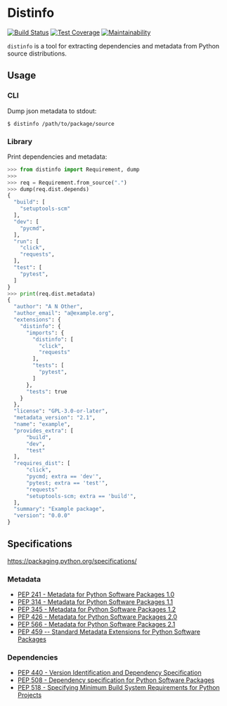 # Distinfo

[![Build Status](https://travis-ci.org/0compute/distinfo.svg?branch=master)](https://travis-ci.org/0compute/distinfo)
[![Test Coverage](https://api.codeclimate.com/v1/badges/6e4440a1903408842141/test_coverage)](https://codeclimate.com/github/0compute/distinfo/test_coverage)
[![Maintainability](https://api.codeclimate.com/v1/badges/6e4440a1903408842141/maintainability)](https://codeclimate.com/github/0compute/distinfo/maintainability)

`distinfo` is a tool for extracting dependencies and metadata from Python
source distributions.

## Usage

### CLI

Dump json metadata to stdout:

    $ distinfo /path/to/package/source

### Library

Print dependencies and metadata:

``` python
>>> from distinfo import Requirement, dump
>>> 
>>> req = Requirement.from_source(".")
>>> dump(req.dist.depends)
{
  "build": [
    "setuptools-scm"
  ],
  "dev": [
    "pycmd",
  ],
  "run": [
    "click",
    "requests",
  ],
  "test": [
    "pytest",
  ]
}
>>> print(req.dist.metadata)
{
  "author": "A N Other",
  "author_email": "a@example.org",
  "extensions": {
    "distinfo": {
      "imports": {
        "distinfo": [
          "click",
          "requests"
        ],
        "tests": [
          "pytest",
        ]
      },
      "tests": true
    }
  },
  "license": "GPL-3.0-or-later",
  "metadata_version": "2.1",
  "name": "example",
  "provides_extra": [
      "build",
      "dev",
      "test"
  ],
  "requires_dist": [
      "click",
      "pycmd; extra == 'dev'",
      "pytest; extra == 'test'",
      "requests"
      "setuptools-scm; extra == 'build'",
  ],
  "summary": "Example package",
  "version": "0.0.0"
}
```

## Specifications

https://packaging.python.org/specifications/

### Metadata

* [PEP 241 - Metadata for Python Software Packages 1.0](https://www.python.org/dev/peps/pep-0241/)
* [PEP 314 - Metadata for Python Software Packages 1.1](https://www.python.org/dev/peps/pep-0314/)
* [PEP 345 - Metadata for Python Software Packages 1.2](https://www.python.org/dev/peps/pep-0345/)
* [PEP 426 - Metadata for Python Software Packages 2.0](https://www.python.org/dev/peps/pep-0426/)
* [PEP 566 - Metadata for Python Software Packages 2.1](https://www.python.org/dev/peps/pep-0566/)
* [PEP 459 -- Standard Metadata Extensions for Python Software Packages](https://www.python.org/dev/peps/pep-0459/)

### Dependencies

* [PEP 440 - Version Identification and Dependency Specification](https://www.python.org/dev/peps/pep-0440/)
* [PEP 508 - Dependency specification for Python Software Packages](https://www.python.org/dev/peps/pep-0508/)
* [PEP 518 - Specifying Minimum Build System Requirements for Python Projects](https://www.python.org/dev/peps/pep-0518/)
